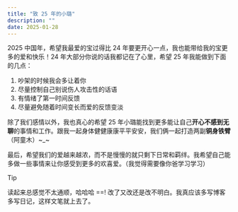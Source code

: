 ```yaml
---
title: "致 25 年的小璐"
description: ""
date: 2025-01-28
---
```


2025 中国年，希望我最爱的宝过得比 24 年要更开心一点，我也能带给我的宝更多的爱和快乐！24 年大部分你说的话我都记在了心里，希望 25 年我能做到下面的几点：
1. 吵架的时候我会多让着你
2. 尽量控制自己别说伤人攻击性的话语
3. 有情绪了第一时间反馈
4. 尽量避免随着时间变长而爱的反馈变淡

除了我们感情以外，我也真心的希望 25 年小璐能找到更多能让自己**开心不感到无聊**的事情和工作。跟我一起身体健健康康平平安安，我们俩一起打造两副**铜身铁臂**（阿童木）~_~

最后，希望我们的爱越来越浓，而不是慢慢的就只剩下日常和羁绊。我希望自己能多做一些事情来让你感受到更多的欢喜爱。（我觉得需要像你爸学习学习）

> [!tip]
读起来总感觉不太通顺，哈哈哈 ==! 改了又改还是改不明白。我真应该多写博客多写日记，这样文笔就上去了。
